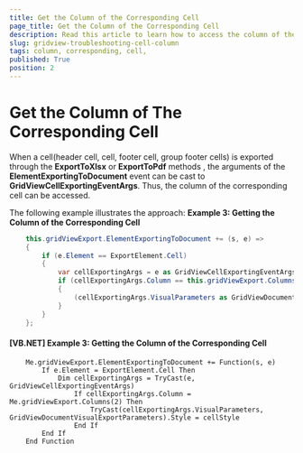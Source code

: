 ```yaml
---
title: Get the Column of the Corresponding Cell
page_title: Get the Column of the Corresponding Cell
description: Read this article to learn how to access the column of the corresponding cell when exporting data from RadGridView - Telerik's {{ site.framework_name }} DataGrid.
slug: gridview-troubleshooting-cell-column
tags: column, corresponding, cell,
published: True
position: 2
---
```


# Get the Column of The Corresponding Cell

When a cell(header cell, cell, footer cell, group footer cells) is exported through the __ExportToXlsx__ or __ExportToPdf__ methods , the arguments of the __ElementExportingToDocument__ event can be cast to __GridViewCellExportingEventArgs__. Thus, the column of the corresponding cell can be accessed. 

The following example illustrates the approach:
__Example 3: Getting the Column of the Corresponding Cell__
```C#
	this.gridViewExport.ElementExportingToDocument += (s, e) =>
	{
	    if (e.Element == ExportElement.Cell)
	    {
	        var cellExportingArgs = e as GridViewCellExportingEventArgs;
	        if (cellExportingArgs.Column == this.gridViewExport.Columns[2])
	        {
	            (cellExportingArgs.VisualParameters as GridViewDocumentVisualExportParameters).Style = cellStyle;
	        }
	    }
	};
```

#### [VB.NET] Example 3: Getting the Column of the Corresponding Cell
```VB.NET
	Me.gridViewExport.ElementExportingToDocument += Function(s, e) 
	    If e.Element = ExportElement.Cell Then
	        Dim cellExportingArgs = TryCast(e, GridViewCellExportingEventArgs)
	            If cellExportingArgs.Column = Me.gridViewExport.Columns(2) Then
	                TryCast(cellExportingArgs.VisualParameters, GridViewDocumentVisualExportParameters).Style = cellStyle
	            End If
	    End If
	End Function
```
